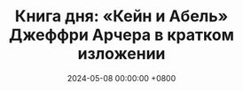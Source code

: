---
title: "Книга дня: «Кейн и Абель» Джеффри Арчера в кратком изложении"
description: >-
 «Кейн и Абель» — захватывающий роман Джеффри Арчера о судьбах двух мужчин из разных миров, чьи жизни переплетаются в борьбе за успех и справедливость. Читайте Кейн и Абель!
date: 2024-05-08 00:00:00 +0800
categories: [Мышление, Конспекты-книг]
tags:
 [
   кейн-и-абель,
   джеффри-арчер,
   исторический-роман,
   история-успеха,
   семейная-сага,
   миллиардер,
   семейные-тайны,
   соперничество,
   богатство,
   власть,
   бизнес,
   судьба,
   обзор-книги
 ]
image:
alt: Кейн и Абель Джеффри Арчер обложка
fallback:
 -
 -
---